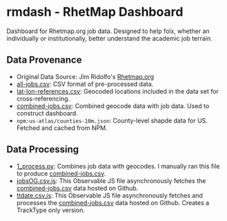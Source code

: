 # rmdash - RhetMap Dashboard

Dashboard for Rhetmap.org job data. Designed to help folx, whether an individually or institutionally, better understand the academic job terrain.

## Data Provenance

- Original Data Source: Jim Ridolfo's <a href="http://rhetmap.org" target="_blank" rel="noreferrer noopenner">Rhetmap.org</a>
- [all-jobs.csv](src/data/all-jobs.csv): CSV format of pre-processed data.
- [lat-lon-references.csv](src/data/lat-lon-references.csv): Geocoded locations included in the data set for cross-referencing.
- [combined-jobs.csv](src/data/combined-jobs.csv): Combined geocode data with job data. Used to construct dashboard.
- `npm:us-atlas/counties-10m.json`: County-level shapde data for US. Fetched and cached from NPM.

## Data Processing

- [1_process.py](src/data/1_process.py): Combines job data with geocodes. I manually ran this file to produce [combined-jobs.csv](src/data/combined-jobs.csv).
- [jobsOG.csv.js](src/data/jobsOG.csv.js): This Observable JS file asynchronously fetches the [combined-jobs.csv]([src/data/combined-jobs.csv](https://raw.githubusercontent.com/lingeringcode/clndgrn-portfolio/refs/heads/master/static/assets/data/combined-jobs.csv)) data hosted on Github.
- [ttdate.csv.js](src/data/ttdate.csv.js): This Observable JS file asynchronously fetches and processes the [combined-jobs.csv]([src/data/combined-jobs.csv](https://raw.githubusercontent.com/lingeringcode/clndgrn-portfolio/refs/heads/master/static/assets/data/combined-jobs.csv)) data hosted on Github. Creates a TrackType only version.

